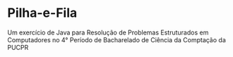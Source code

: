 # Pilha-e-Fila
Um exercício de Java para Resolução de Problemas Estruturados em Computadores no 4° Período de Bacharelado de Ciência da Comptação da PUCPR
